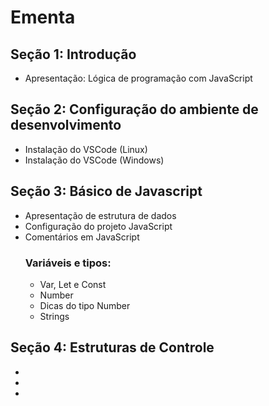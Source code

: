 # Ementa

## Seção 1: Introdução
- Apresentação: Lógica de programação com JavaScript

## Seção 2: Configuração do ambiente de desenvolvimento
- Instalação do VSCode (Linux)
- Instalação do VSCode (Windows)

## Seção 3: Básico de Javascript
- Apresentação de estrutura de dados
- Configuração do projeto JavaScript
- Comentários em JavaScript
    ### Variáveis e tipos:
    - Var, Let e Const
    - Number
    - Dicas do tipo Number
    - Strings

## Seção 4: Estruturas de Controle
- 
- 
- 
